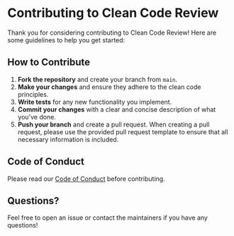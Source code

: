 # Contributing to Clean Code Review

Thank you for considering contributing to Clean Code Review! Here are some guidelines to help you get started:

## How to Contribute
1. **Fork the repository** and create your branch from `main`.
2. **Make your changes** and ensure they adhere to the clean code principles.
3. **Write tests** for any new functionality you implement.
4. **Commit your changes** with a clear and concise description of what you've done.
5. **Push your branch** and create a pull request. When creating a pull request, please use the provided pull request template to ensure that all necessary information is included.

## Code of Conduct
Please read our [Code of Conduct](CODE_OF_CONDUCT.md) before contributing.

## Questions?
Feel free to open an issue or contact the maintainers if you have any questions!